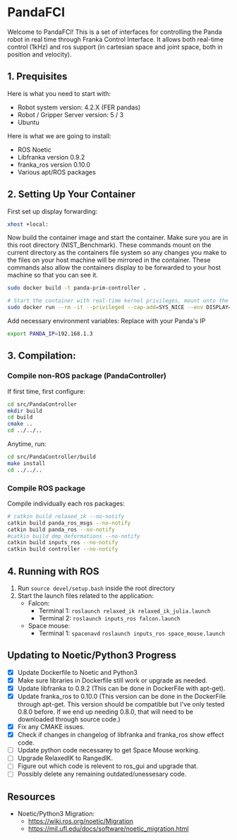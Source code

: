 # PandaFCI
Welcome to PandaFCI! This is a set of interfaces for controlling the Panda robot in real time through Franka Control Interface. It allows both real-time control (1kHz) and ros support (in cartesian space and joint space, both in position and velocity).

## 1. Prequisites

Here is what you need to start with:
* Robot system version: 4.2.X (FER pandas)
* Robot / Gripper Server version: 5 / 3
* Ubuntu 


Here is what we are going to install:
* ROS Noetic
* Libfranka  version 0.9.2
* franka_ros version 0.10.0
* Various apt/ROS packages 

## 2. Setting Up Your Container

First set up display forwarding:
```bash
xhost +local:
```
Now  build the container image and start the container. Make sure you are in this root directory (NIST_Benchmark). These commands mount on the current directory as the containers file system so any changes you make to the files on your host machine will be mirrored in the container. These commands also allow the containers display to be forwarded to your host machine so that you can see it.
```bash
sudo docker build -t panda-prim-controller .

# Start the container with real-time kernel privileges, mount onto the current directory, and allow display forwarding. Container is removed once it exits.
sudo docker run --rm -it --privileged --cap-add=SYS_NICE --env DISPLAY=$DISPLAY -v /tmp/.X11-unix:/tmp/.X11-unix -v $(pwd):/workspace --net=host panda-prim-controller
```

Add necessary environment variables:
Replace with your Panda's IP 
```bash
export PANDA_IP=192.168.1.3
```

## 3. Compilation:

### Compile non-ROS package (PandaController)

If first time, first configure:
```bash
cd src/PandaController
mkdir build
cd build
cmake ..
cd ../../..
```

Anytime, run:
```bash
cd src/PandaController/build
make install
cd ../../..
```

### Compile ROS package
Compile individually each ros packages:
```bash
# catkin build relaxed_ik --no-notify
catkin build panda_ros_msgs --no-notify
catkin build panda_ros --no-notify
#catkin build dmp_deformations --no-notify
catkin build inputs_ros --no-notify
catkin build controller --no-notify
```


## 4. Running with ROS
1. Run `source devel/setup.bash` inside the root directory
2. Start the launch files related to the application:
    * Falcon:
		- Terminal 1: `roslaunch relaxed_ik relaxed_ik_julia.launch`
		- Terminal 2: `roslaunch inputs_ros falcon.launch`
	* Space mouse:
	    - Terminal 1: 
			`spacenavd`
			`roslaunch inputs_ros space_mouse.launch`


## Updating to Noetic/Python3 Progress
- [x] Update Dockerfile to Noetic and Python3
- [x] Make sure libraries in Dockerfile still work or upgrade as needed.
- [x] Update libfranka to 0.9.2 (This can be done in DockerFile with apt-get).
- [x] Update franka_ros to 0.10.0 (This version can be done in the DockerFile through apt-get. This version should be compatible but I've only tested 0.8.0 before. If we end up  needing 0.8.0, that will need to be downloaded through source code.)
- [x] Fix any CMAKE issues.
- [X] Check if changes in changelog of libfranka and franka_ros show effect code.
- [ ] Update python code necessarey to get Space Mouse working.
- [ ] Upgrade RelaxedIK to RangedIK.
- [ ] Figure out which code is relevent to ros_gui and upgrade that.
- [ ] Possibly delete any remaining outdated/unessesary code.

## Resources
* Noetic/Python3 Migration:
	* https://wiki.ros.org/noetic/Migration
	* https://mil.ufl.edu/docs/software/noetic_migration.html